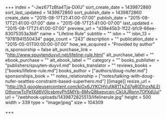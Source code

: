 +++
index = "-Jwz67TzBta4Tja-DiXU"
sort_create_date = 1439872860
sort_last_updated = 1439872860
sort_publish_date = 1439872860
create_date = "2015-08-17T21:41:00-07:00"
publish_date = "2015-08-17T21:41:00-07:00"
date = "2015-08-17T21:41:00-07:00"
last_updated = "2015-08-17T21:41:00-07:00"
preview_url = "d39e45b3-1f22-bfc9-66ee-83075353a3b6"
name = "Lifeline Rule"
subtitle = ""
isbn = ""
isbn_13 = "9781941550434"
page_count = "243"
description = ""
publication_date = "2015-05-01T00:00:00-07:00"
how_we_acquired = "Provided by author"
is_sponsorship = false
alt_purchase_link = "http://www.spuytenduyvil.net/lifeline-rule.html"
alt_purchase_label = ""
ebook_purchase = ""
alt_ebook_label = ""
category = ""
books_publisher = "publishers/spuyten-duyvil.md"
books_translator = ""
reviews_books = ["books/lifeline-rule.md"]
books_author = ["authors/doug-nufer.md"]
sponsorships_book = ""
notes_relationship = ["notes/talking-with-doug-nufer-seattles-constraint-based-superhero.md"]
[[image]]
resize_url = "http://lh3.googleusercontent.com/kiOx6JYKCHVufAR1TkZd7gR0DhzxNLElOthonwTcPe1Xd6V0lcsbmyPhSMYb-6MvQ8bxevcqn-CkUtJRpnn7OfXdUuI"
url = "/webhook-uploads/1439872825513/lifelinerule.jpg"
height = 500
width = 339
type = "image/jpeg"
size = 104309

+++
